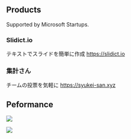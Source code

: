 ## Products
Supported by Microsoft Startups.
### Slidict.io
テキストでスライドを簡単に作成
https://slidict.io

### 集計さん
チームの投票を気軽に
https://syukei-san.xyz

## Peformance

[![](https://github-readme-stats.vercel.app/api?username=yubele&show_icons=true&title_color=fff&icon_color=79ff97&text_color=9f9f9f&bg_color=151515)](https://newsdict.io)

[![](https://github-readme-stats.vercel.app/api/top-langs/?username=yubele&show_icons=true&title_color=fff&icon_color=79ff97&text_color=9f9f9f&bg_color=151515)](https://newsdict.io)
